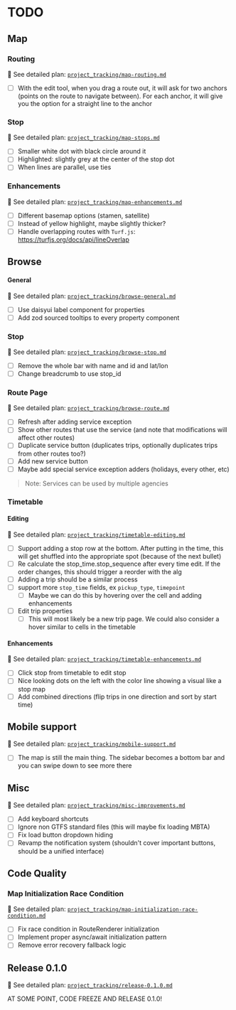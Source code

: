 # TODO

## Map

### Routing
📁 See detailed plan: [`project_tracking/map-routing.md`](project_tracking/map-routing.md)

- [ ] With the edit tool, when you drag a route out, it will ask for two anchors (points on the route to navigate between). For each anchor, it will give you the option for a straight line to the anchor

### Stop
📁 See detailed plan: [`project_tracking/map-stops.md`](project_tracking/map-stops.md)

- [ ] Smaller white dot with black circle around it
- [ ] Highlighted: slightly grey at the center of the stop dot
- [ ] When lines are parallel, use ties

### Enhancements
📁 See detailed plan: [`project_tracking/map-enhancements.md`](project_tracking/map-enhancements.md)

- [ ] Different basemap options (stamen, satellite)
- [ ] Instead of yellow highlight, maybe slightly thicker?
- [ ] Handle overlapping routes with `Turf.js`: https://turfjs.org/docs/api/lineOverlap

## Browse

#### General
📁 See detailed plan: [`project_tracking/browse-general.md`](project_tracking/browse-general.md)

- [ ] Use daisyui label component for properties
- [ ] Add zod sourced tooltips to every property component

### Stop
📁 See detailed plan: [`project_tracking/browse-stop.md`](project_tracking/browse-stop.md)

- [ ] Remove the whole bar with name and id and lat/lon
- [ ] Change breadcrumb to use stop_id

### Route Page
📁 See detailed plan: [`project_tracking/browse-route.md`](project_tracking/browse-route.md)

- [ ] Refresh after adding service exception
- [ ] Show other routes that use the service (and note that modifications will affect other routes)
- [ ] Duplicate service button (duplicates trips, optionally duplicates trips from other routes too?)
- [ ] Add new service button
- [ ] Maybe add special service exception adders (holidays, every other, etc)

> Note: Services can be used by multiple agencies

### Timetable

#### Editing
📁 See detailed plan: [`project_tracking/timetable-editing.md`](project_tracking/timetable-editing.md)

- [ ] Support adding a stop row at the bottom. After putting in the time, this will get shuffled into the appropriate spot (because of the next bullet)
- [ ] Re calculate the stop_time.stop_sequence after every time edit. If the order changes, this should trigger a reorder with the alg
- [ ] Adding a trip should be a similar process
- [ ] support more `stop_time` fields, ex `pickup_type`, `timepoint`
  - [ ] Maybe we can do this by hovering over the cell and adding enhancements
- [ ] Edit trip properties
  - [ ] This will most likely be a new trip page. We could also consider a hover similar to cells in the timetable

#### Enhancements
📁 See detailed plan: [`project_tracking/timetable-enhancements.md`](project_tracking/timetable-enhancements.md)

- [ ] Click stop from timetable to edit stop
- [ ] Nice looking dots on the left with the color line showing a visual like a stop map
- [ ] Add combined directions (flip trips in one direction and sort by start time)

## Mobile support
📁 See detailed plan: [`project_tracking/mobile-support.md`](project_tracking/mobile-support.md)

- [ ] The map is still the main thing. The sidebar becomes a bottom bar and you can swipe down to see more there

## Misc
📁 See detailed plan: [`project_tracking/misc-improvements.md`](project_tracking/misc-improvements.md)

- [ ] Add keyboard shortcuts
- [ ] Ignore non GTFS standard files (this will maybe fix loading MBTA)
- [ ] Fix load button dropdown hiding
- [ ] Revamp the notification system (shouldn't cover important buttons, should be a unified interface)

## Code Quality

### Map Initialization Race Condition
📁 See detailed plan: [`project_tracking/map-initialization-race-condition.md`](project_tracking/map-initialization-race-condition.md)

- [ ] Fix race condition in RouteRenderer initialization
- [ ] Implement proper async/await initialization pattern
- [ ] Remove error recovery fallback logic

## Release 0.1.0
📁 See detailed plan: [`project_tracking/release-0.1.0.md`](project_tracking/release-0.1.0.md)

AT SOME POINT, CODE FREEZE AND RELEASE 0.1.0!
